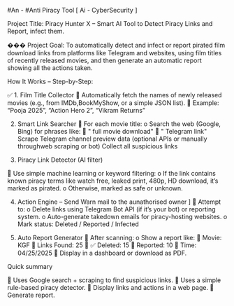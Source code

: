 #An - #Anti Piracy Tool  [ Ai - CyberSecurity ]

Project Title: Piracy Hunter X – Smart AI Tool to Detect Piracy Links and Report, infect them.

��� Project Goal:
To automatically detect and infect or report pirated film download links from platforms like Telegram and websites, using film titles of recently released movies, and then generate an automatic report showing all the actions taken.


 How It Works – Step-by-Step:

✅ 1. Film Title Collector
     Automatically fetch the names of newly released movies (e.g., from IMDb,BookMyShow, or a simple JSON list).
     Example: “Pooja 2025”, “Action Hero 2”, “Vikram Returns”
    
2. Smart Link Searcher
     For each movie title:
        o Search the web (Google, Bing) for phrases like:
     "<movie name> full movie download"
     "<movie name> Telegram link"
        Scrape Telegram channel preview data (optional APIs or manually throughweb scraping or bot)
        Collect all suspicious links
    
3. Piracy Link Detector (AI filter)

   Use simple machine learning or keyword filtering:
    o If the link contains known piracy terms like watch free, leaked print, 480p, HD download, it’s marked as pirated.
    o Otherwise, marked as safe or unknown.
    
4. Action Engine – Send Warn mail to the aunathorised owner ] 
   Attempt to:
    o Delete links using Telegram Bot API (if it’s your bot) or reporting system.
    o Auto-generate takedown emails for piracy-hosting websites.
    o Mark status: Deleted / Reported / Infected 

 5. Auto Report Generator
     After scanning:
      o Show a report like:
     Movie: KGF
      Links Found: 25
     ✅ Deleted: 15
     Reported: 10
     Time: 04/25/2025
     Display in a dashboard or download as PDF.


Quick summary

 Uses Google search + scraping to find suspicious links.
 Uses a simple rule-based piracy detector.
 Display links and actions in a web page.
 Generate report. 
